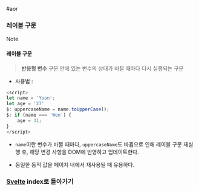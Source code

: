 #aor
### 레이블 구문
>[!note]
>#### 레이블 구문
>> **반응형 변수**
>> 구문 안에 있는 변수의 상태가 바뀔 때마다 다시 실행되는 구문

- 사용법 :
```javascript
<script>
let name = 'Yoon';
let age = '27'
$: uppercaseName = name.toUpperCase();
$: if (name === 'Wen') {
	age = 31;
}
</script>
```

- `name`이란 변수가 바뀔 때마다, `uppercaseName`도 바뀜으로 인해 레이블 구문 재실행 후, 해당 변경 사항을 DOM에 반영하고 업데이트한다.

- 동일한 동적 값을 페이지 내에서 재사용될 때 유용하다.

### [Svelte](../../../Dev-Index/Svelte.md) index로 돌아가기